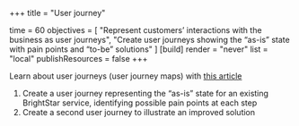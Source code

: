 +++
title = "User journey"

time = 60
objectives = [
    "Represent customers’ interactions with the business as user journeys",
    "Create user journeys showing the  “as-is” state with pain points and “to-be” solutions"
]
[build]
  render = "never"
  list = "local"
  publishResources = false
+++

Learn about user journeys (user journey maps) with [this article](https://www.nngroup.com/articles/journey-mapping-101/)

1. Create a user journey representing the “as-is” state for an existing BrightStar service, identifying possible pain points at each step
2. Create a second user journey to illustrate an improved solution
